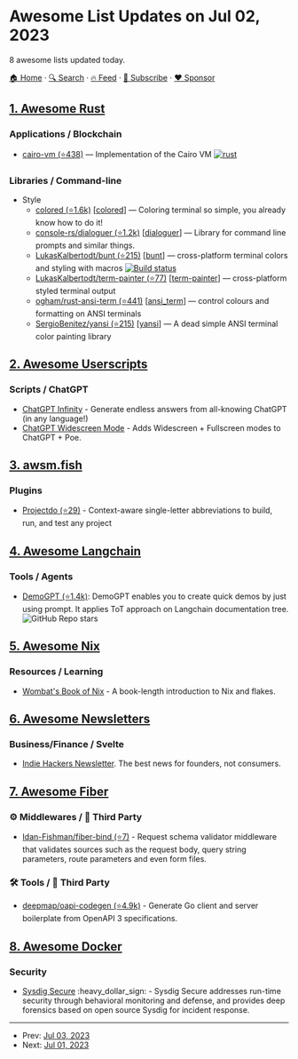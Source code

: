 # Awesome List Updates on Jul 02, 2023

8 awesome lists updated today.

[🏠 Home](/README.md) · [🔍 Search](https://www.trackawesomelist.com/search/) · [🔥 Feed](https://www.trackawesomelist.com/rss.xml) · [📮 Subscribe](https://trackawesomelist.us17.list-manage.com/subscribe?u=d2f0117aa829c83a63ec63c2f&id=36a103854c) · [❤️  Sponsor](https://github.com/sponsors/theowenyoung)



## [1. Awesome Rust](/content/rust-unofficial/awesome-rust/README.md)

### Applications / Blockchain

*   [cairo-vm (⭐438)](https://github.com/lambdaclass/cairo-vm) — Implementation of the Cairo VM [![rust](https://github.com/lambdaclass/cairo-vm/actions/workflows/rust.yml/badge.svg)](https://github.com/lambdaclass/cairo-vm/actions/workflows/rust.yml)

### Libraries / Command-line

*   Style
    *   [colored (⭐1.6k)](https://github.com/colored-rs/colored) \[[colored](https://crates.io/crates/colored)] — Coloring terminal so simple, you already know how to do it!
    *   [console-rs/dialoguer (⭐1.2k)](https://github.com/console-rs/dialoguer) \[[dialoguer](https://crates.io/crates/dialoguer)] — Library for command line prompts and similar things.
    *   [LukasKalbertodt/bunt (⭐215)](https://github.com/LukasKalbertodt/bunt) \[[bunt](https://crates.io/crates/bunt)] — cross-platform terminal colors and styling with macros [![Build status](https://github.com/LukasKalbertodt/bunt/actions/workflows/ci.yml/badge.svg)](https://github.com/LukasKalbertodt/bunt/actions?query=workflow%3ACI+branch%3Amaster)
    *   [LukasKalbertodt/term-painter (⭐77)](https://github.com/LukasKalbertodt/term-painter) \[[term-painter](https://crates.io/crates/term-painter)] — cross-platform styled terminal output
    *   [ogham/rust-ansi-term (⭐441)](https://github.com/ogham/rust-ansi-term) \[[ansi\_term](https://crates.io/crates/ansi_term)] — control colours and formatting on ANSI terminals
    *   [SergioBenitez/yansi (⭐215)](https://github.com/SergioBenitez/yansi) \[[yansi](https://crates.io/crates/yansi)] — A dead simple ANSI terminal color painting library

## [2. Awesome Userscripts](/content/bvolpato/awesome-userscripts/README.md)

### Scripts / ChatGPT

*   [ChatGPT Infinity](https://chatgptinfinity.com) - Generate endless answers from all-knowing ChatGPT (in any language!)
*   [ChatGPT Widescreen Mode](https://chatgptwidescreen.com) - Adds Widescreen + Fullscreen modes to ChatGPT + Poe.

## [3. awsm.fish](/content/jorgebucaran/awsm.fish/README.md)

### Plugins

*   [Projectdo (⭐29)](https://github.com/paldepind/projectdo) - Context-aware single-letter abbreviations to build, run, and test any project

## [4. Awesome Langchain](/content/kyrolabs/awesome-langchain/README.md)

### Tools / Agents

*   [DemoGPT (⭐1.4k)](https://github.com/melih-unsal/DemoGPT): DemoGPT enables you to create quick demos by just using prompt. It applies ToT approach on Langchain documentation tree. ![GitHub Repo stars](https://img.shields.io/github/stars/melih-unsal/DemoGPT?style=social)

## [5. Awesome Nix](/content/nix-community/awesome-nix/README.md)

### Resources / Learning

*   [Wombat's Book of Nix](https://mhwombat.codeberg.page/nix-book/) - A book-length introduction to Nix and flakes.

## [6. Awesome Newsletters](/content/zudochkin/awesome-newsletters/README.md)

### Business/Finance / Svelte

*   [Indie Hackers Newsletter](https://www.indiehackers.com/newsletter). The best news for founders, not consumers.

## [7. Awesome Fiber](/content/gofiber/awesome-fiber/README.md)

### ⚙️ Middlewares / 🌱 Third Party

*   [Idan-Fishman/fiber-bind (⭐7)](https://github.com/Idan-Fishman/fiber-bind) - Request schema validator middleware that validates sources such as the request body, query string parameters, route parameters and even form files.

### 🛠️ Tools / 🌱 Third Party

*   [deepmap/oapi-codegen (⭐4.9k)](https://github.com/deepmap/oapi-codegen) - Generate Go client and server boilerplate from OpenAPI 3 specifications.

## [8. Awesome Docker](/content/veggiemonk/awesome-docker/README.md)

### Security

*   [Sysdig Secure](https://sysdig.com/solutions/cloud-threat-detection-and-response/) :heavy\_dollar\_sign: - Sysdig Secure addresses run-time security through behavioral monitoring and defense, and provides deep forensics based on open source Sysdig for incident response.

---

- Prev: [Jul 03, 2023](/content/2023/07/03/README.md)
- Next: [Jul 01, 2023](/content/2023/07/01/README.md)